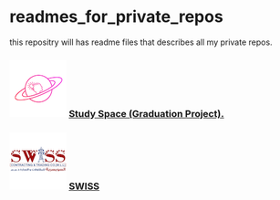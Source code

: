 # readmes_for_private_repos
 this repositry will has readme files that describes all my private repos.



### ![](assets/study-space-logo.png) [Study Space (Graduation Project).](./graduation_project/README.md)



### ![](assets/swiss-logo.png) [SWISS](./swiss/README.md)



### 

